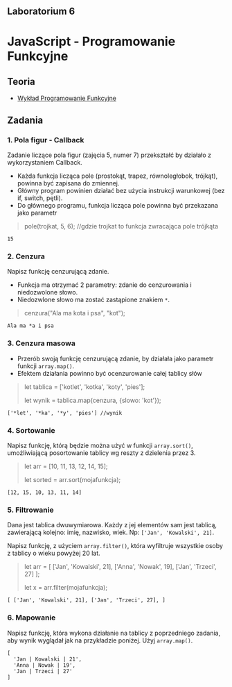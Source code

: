 ## Laboratorium 6

# JavaScript - Programowanie Funkcyjne

## Teoria

* [Wykład Programowanie Funkcyjne](https://users.pja.edu.pl/~ppisarski/prez/new/TIN_JS_Programowanie_Funkcyjne.pdf)

## Zadania

### 1. Pola figur - Callback

Zadanie liczące pola figur (zajęcia 5, numer 7) przekształć by działało z wykorzystaniem Callback.

* Każda funkcja licząca pole (prostokąt, trapez, równoległobok, trójkąt), powinna być zapisana do zmiennej.
* Główny program powinien działać bez użycia instrukcji warunkowej (bez if, switch, pętli).
* Do głównego programu, funkcja licząca pole powinna być przekazana jako parametr

> pole(trojkat, 5, 6); //gdzie trojkat to funkcja zwracająca pole trójkąta
```
15
```

### 2. Cenzura

Napisz funkcję cenzurującą zdanie. 

* Funkcja ma otrzymać 2 parametry: zdanie do cenzurowania i niedozwolone słowo.
* Niedozwlone słowo ma zostać zastąpione znakiem `*`.

> cenzura("Ala ma kota i psa", "kot");
```
Ala ma *a i psa
```


### 3. Cenzura masowa

* Przerób swoją funkcję cenzurującą zdanie, by działała jako parametr funkcji `array.map()`.
* Efektem działania powinno być ocenzurowanie całej tablicy słów

> let tablica = ['kotlet', 'kotka', 'koty', 'pies'];
> 
> let wynik = tablica.map(cenzura, {slowo: 'kot'});

```
['*let', '*ka', '*y', 'pies'] //wynik
``` 

### 4. Sortowanie

Napisz funkcję, którą będzie można użyć w funkcji `array.sort()`, umożliwiającą posortowanie tablicy wg reszty z dzielenia przez 3.

> let arr = [10, 11, 13, 12, 14, 15];
> 
> let sorted = arr.sort(mojafunkcja);

```
[12, 15, 10, 13, 11, 14]
```

### 5. Filtrowanie

Dana jest tablica dwuwymiarowa. Każdy z jej elementów sam jest tablicą, zawierającą kolejno: imię, nazwisko, wiek. Np: `['Jan', 'Kowalski', 21]`.

Napisz funkcję, z użyciem `array.filter()`, która wyfiltruje wszystkie osoby z tablicy o wieku powyżej 20 lat.

> let arr = [ ['Jan', 'Kowalski', 21], ['Anna', 'Nowak', 19], ['Jan', 'Trzeci', 27] ];
>
> let x = arr.filter(mojafunkcja);

```
[ ['Jan', 'Kowalski', 21], ['Jan', 'Trzeci', 27], ]
```

### 6. Mapowanie

Napisz funkcję, która wykona działanie na tablicy z poprzedniego zadania, aby wynik wyglądał jak na przykładzie poniżej. Użyj `array.map()`.

```
[
  'Jan | Kowalski | 21',
  'Anna | Nowak | 19',
  'Jan | Trzeci | 27'
]
```


